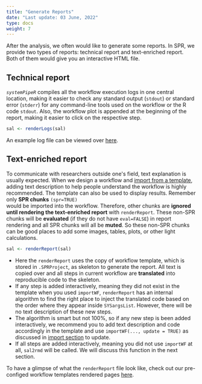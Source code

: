 ```yaml
---
title: "Generate Reports" 
date: "Last update: 03 June, 2022" 
type: docs
weight: 7
---
```


After the analysis, we often would like to generate some reports. In SPR, we 
provide two types of reports: technical report and text-enriched report. Both of 
them would give you an interactive HTML file. 

## Technical report

_`systemPipeR`_ compiles all the workflow execution logs in one central location, 
making it easier to check any standard output (`stdout`) or standard error 
(`stderr`) for any command-line tools used on the workflow or the R code `stdout`.
Also, the workflow plot is appended at the beginning of the report, making it 
easier to click on the respective step.


```r
sal <- renderLogs(sal)
```

An example log file can be viewed over [here](../logs_example.html). 

## Text-enriched report
To communicate with researchers outside one's field, text explanation is usually 
expected. When we design a workflow and [import from a template](../step_import), 
adding text description to help people understand the workflow is highly recommended. 
The template can also be used to display results. Remember only **SPR chunks** `(spr=TRUE)`  
would be imported into the workflow. Therefore, other chunks are 
**ignored until rendering the text-enriched report** with `renderReport`. These 
non-SPR chunks will be **evaluated** (if they do not have `eval=FALSE`) in report 
rendering and all SPR chunks will all be **muted**. So these non-SPR chunks can be 
good places to add some images, tables, plots, or other light calculations.



```r
sal <- renderReport(sal)
```

- Here the `renderReport` uses the copy of workflow template, which is stored in `.SPRProject`, 
  as skeleton to generate the report. All text is copied over and all steps in current 
  workflow are **translated** into reproducible code to the skeleton. 
- If any step is added interactively, meaning they did not exist in the template when
  you used `importWF`, `renderReport` has an internal algorithm to find the right 
  place to inject the translated code based on the order where they appear inside 
  `SYSargsList`. However, there will be no text description of these new steps.
- The algorithm is smart but not 100%, so if any new step is been added interactively, 
  we recommend you to add text description and code accordingly in the template 
  and use `importWF(..., update = TRUE)` as discussed in [import section](../step_import) to update. 
- If all steps are added interactively, meaning you did not use `importWF` at all,
  `sal2rmd` will be called. We will discuss this function in the next section.

To have a glimpse of what the `renderReport` file look like, check out our 
pre-configed workflow templates rendered pages [here](/spr_wf/#workflow-templates).


